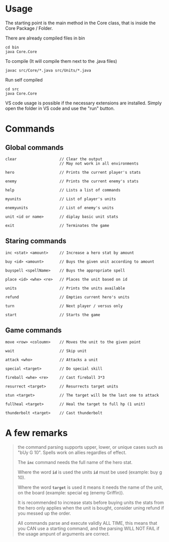 # Usage

The starting point is the main method in the Core class,
that is inside the Core Package / Folder.

There are already compiled files in bin

    cd bin
    java Core.Core

To compile (It will compile them next to the .java files)

    javac src/Core/*.java src/Units/*.java

Run self compiled

    cd src
    java Core.Core

VS code usage is possible if the necessary extensions are installed.
Simply open the folder in VS code and use the "run" button.

# Commands

## Global commands

    clear                   // Clear the output
                            // May not work in all environments

    hero                    // Prints the current player's stats

    enemy                   // Prints the current enemy's stats

    help                    // Lists a list of commands

    myunits                 // List of player's units

    enemyunits              // List of enemy's units

    unit <id or name>       // diplay basic unit stats

    exit                    // Terminates the game

## Staring commands

    inc <stat> <amount>     // Increase a hero stat by amount

    buy <id> <amount>       // Buys the given unit according to amount

    buyspell <spellName>    // Buys the appropriate spell

    place <id> <whe> <re>   // Places the unit based on id

    units                   // Prints the units available

    refund                  // Empties current hero's units

    turn                    // Next player / versus only

    start                   // Starts the game

## Game commands

    move <row> <coloumn>    // Moves the unit to the given point

    wait                    // Skip unit

    attack <who>            // Attacks a unit

    special <target>        // Do special skill

    fireball <whe> <re>     // Cast fireball 3*3

    resurrect <target>      // Resurrects target units

    stun <target>           // The target will be the last one to attack

    fullheal <target>       // Heal the target to full hp (1 unit)

    thunderbolt <target>    // Cast thunderbolt

# A few remarks

> the command parsing supports upper, lower, or unique cases such as "bUy G 10".
> Spells work on allies regardles of effect.
>
> The **`inc`** command needs the full name of the hero stat.
>
> Where the word **`id`** is used the units **`id`** must be used (example: buy g 10).
>
> Where the word **`target`** is used it means it needs the name of the unit, on the board (example: special eg (enemy Griffin)).
>
> It is recommended to increase stats before buying units
> the stats from the hero only applies when the unit is bought,
> consider uning refund if you messed up the order.
>
> All commands parse and execute validly ALL TIME,
> this means that you CAN use a starting command,
> and the parsing WILL NOT FAIL if the usage ampunt of arguments are correct.
